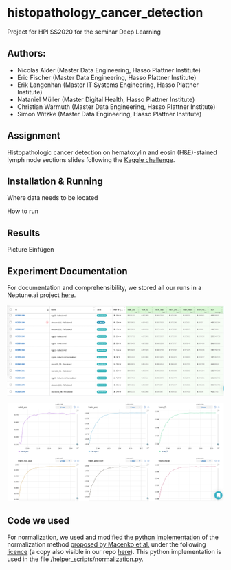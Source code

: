 # histopathology_cancer_detection
Project for HPI SS2020 for the seminar Deep Learning 

## Authors:
* Nicolas Alder (Master Data Engineering, Hasso Plattner Institute)
* Eric Fischer (Master Data Engineering, Hasso Plattner Institute)
* Erik Langenhan (Master IT Systems Engineering, Hasso Plattner Institute)
* Nataniel Müller (Master Digital Health, Hasso Plattner Institute)
* Christian Warmuth (Master Data Engineering, Hasso Plattner Institute)
* Simon Witzke (Master Data Engineering, Hasso Plattner Institute)

## Assignment
Histopathologic cancer detection on hematoxylin and eosin (H\&E)-stained lymph node sections slides following the [Kaggle challenge](https://www.kaggle.com/c/histopathologic-cancer-detection).

## Installation & Running
Where data needs to be located

How to run

## Results

Picture Einfügen

## Experiment Documentation

For documentation and comprehensibility, we stored all our runs in a Neptune.ai project [here](https://ui.neptune.ai/elangenhan/hcd-experiments/experiments?viewId=9ed5b62a-b40b-45fa-b091-81d23be85546). 


![Neptune Experiment Overview](exploration/neptune_overview.jpg?raw=true "Title")

![Neptune Experiment Details](exploration/neputune_graphs.jpg?raw=true "Title")


## Code we used

For normalization, we used and modified the [python implementation](https://github.com/schaugf/HEnorm_python) of the normalization method [proposed by Macenko et al.](https://ieeexplore.ieee.org/document/5193250) under the following [licence](https://github.com/schaugf/HEnorm_python/blob/master/licence.txt) (a copy also visible in our repo [here](licence_normalization.txt)). This python implementation is used in the file [/helper_scripts/normalization.py]([/helper_scripts/normalization.py]).



